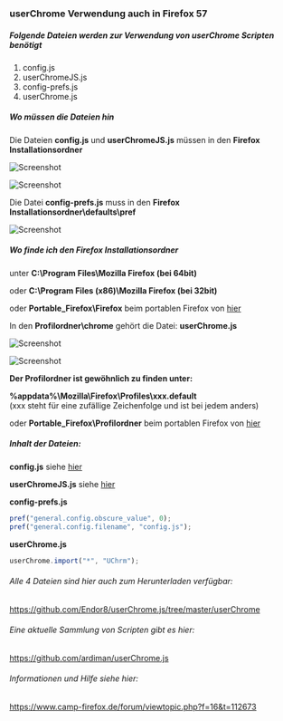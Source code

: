 ### userChrome Verwendung auch in Firefox 57

##### Folgende Dateien werden zur Verwendung von userChrome Scripten benötigt
 
1. config.js
2. userChromeJS.js
3. config-prefs.js
4. userChrome.js

##### Wo müssen die Dateien hin

Die Dateien **config.js** und **userChromeJS.js** müssen in den **Firefox Installationsordner**

![Screenshot](https://github.com/Endor8/userChrome.js/blob/master/userChrome/images/Screenshot4-400px.png?raw=true)

![Screenshot](https://github.com/Endor8/userChrome.js/blob/master/userChrome/images/Screenshot3-400px.png?raw=true)

Die Datei **config-prefs.js** muss in den **Firefox Installationsordner\defaults\pref**

![Screenshot](https://github.com/Endor8/userChrome.js/blob/master/userChrome/images/Screenshot5-400px.png?raw=true)

##### Wo finde ich den Firefox Installationsordner

unter **C:\Program Files\Mozilla Firefox (bei 64bit)**

oder 
**C:\Program Files (x86)\Mozilla Firefox (bei 32bit)**

oder 
**Portable_Firefox\Firefox** beim portablen Firefox von [hier](https://mozhelp.dynvpn.de/dateien/index.php?path=Programme/)

In den **Profilordner\chrome** gehört die Datei:
**userChrome.js**

![Screenshot](https://github.com/Endor8/userChrome.js/blob/master/userChrome/images/Screenshot2-400px.png?raw=true)

![Screenshot](https://github.com/Endor8/userChrome.js/blob/master/userChrome/images/Screenshot1-400px.png?raw=true)

**Der Profilordner ist gewöhnlich zu finden unter:**

**%appdata%\Mozilla\Firefox\Profiles\xxx.default**                                     
(xxx steht für eine zufällige Zeichenfolge und ist bei jedem anders)

oder
**Portable_Firefox\Profilordner** beim portablen Firefox von [hier](https://mozhelp.dynvpn.de/dateien/index.php?path=Programme/)


##### Inhalt der Dateien:
  
**config.js** siehe [hier](https://github.com/Endor8/userChrome.js/blob/master/userChrome/config.js.md) 
     
**userChromeJS.js** siehe [hier](https://github.com/Endor8/userChrome.js/blob/master/userChrome/userChromeJS.js.md)
     
**config-prefs.js**
```js
pref("general.config.obscure_value", 0);
pref("general.config.filename", "config.js");
```

**userChrome.js**
```js
userChrome.import("*", "UChrm");
```

###### Alle 4 Dateien sind hier auch zum Herunterladen verfügbar:
https://github.com/Endor8/userChrome.js/tree/master/userChrome

###### Eine aktuelle Sammlung von Scripten gibt es hier:
https://github.com/ardiman/userChrome.js

###### Informationen und Hilfe siehe hier:
https://www.camp-firefox.de/forum/viewtopic.php?f=16&t=112673

